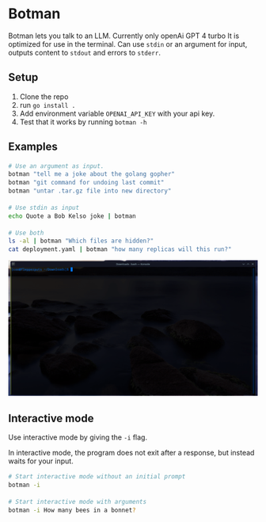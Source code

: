 # Botman

Botman lets you talk to an LLM. Currently only openAi GPT 4 turbo It is optimized for use in the terminal. Can use `stdin` or an argument for input, outputs content to `stdout` and errors to `stderr`.

## Setup

1. Clone the repo
2. run `go install .`
3. Add environment variable `OPENAI_API_KEY` with your api key.
4. Test that it works by running `botman -h`

## Examples

```bash
# Use an argument as input.
botman "tell me a joke about the golang gopher"
botman "git command for undoing last commit"
botman "untar .tar.gz file into new directory"

# Use stdin as input
echo Quote a Bob Kelso joke | botman

# Use both
ls -al | botman "Which files are hidden?"
cat deployment.yaml | botman "how many replicas will this run?"
```

![demo](https://github.com/c00/botman/blob/main/assets/botman-demo.gif?raw=true)

## Interactive mode

Use interactive mode by giving the `-i` flag.

In interactive mode, the program does not exit after a response, but instead waits for your input.

```bash
# Start interactive mode without an initial prompt
botman -i

# Start interactive mode with arguments
botman -i How many bees in a bonnet?
```
